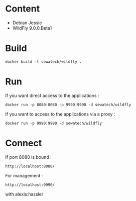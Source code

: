 # Content

* Debian Jessie
* WildFly 9.0.0.Beta1

# Build

	docker build -t sewatech/wildfly .

# Run

If you want direct access to the applications :

	docker run -p 8080:8080 -p 9990:9990 -d sewatech/wildfly

If you want to access to the applications via a proxy :

	docker run -p 9990:9990 -d sewatech/wildfly

# Connect

If port 8080 is bound :

	http://localhost:8080/

For management :

	http://localhost:9990/

with alexis:hassler
